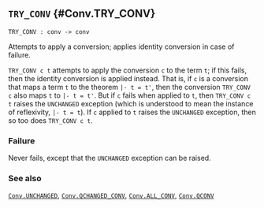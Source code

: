## `TRY_CONV` {#Conv.TRY_CONV}


```
TRY_CONV : conv -> conv
```



Attempts to apply a conversion;
applies identity conversion in case of failure.


`TRY_CONV c t` attempts to apply the conversion `c` to the term `t`;
if this fails, then the identity conversion is applied instead.  That
is, if `c` is a conversion that maps a term `t` to the theorem `|- t = t'`,
then the conversion `TRY_CONV c` also maps `t` to `|- t = t'`. But if `c`
fails when applied to `t`, then `TRY_CONV c t` raises the `UNCHANGED`
exception (which is understood to mean the instance of reflexivity,
`|- t = t`).  If `c` applied to `t` raises the `UNCHANGED` exception,
then so too does `TRY_CONV c t`.

### Failure

Never fails, except that the `UNCHANGED` exception can be raised.

### See also

[`Conv.UNCHANGED`](#Conv.UNCHANGED), [`Conv.QCHANGED_CONV`](#Conv.QCHANGED_CONV), [`Conv.ALL_CONV`](#Conv.ALL_CONV), [`Conv.QCONV`](#Conv.QCONV)

